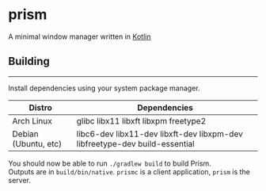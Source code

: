 # prism
A minimal window manager written in [Kotlin](https://kotlinlang.org/)

## Building

---

Install dependencies using your system package manager.

| Distro               | Dependencies                                                               |
|----------------------|----------------------------------------------------------------------------|
| Arch Linux           | glibc libx11 libxft libxpm freetype2                                       |
| Debian (Ubuntu, etc) | libc6-dev libx11-dev libxft-dev libxpm-dev libfreetype-dev build-essential |

You should now be able to run `./gradlew build` to build Prism.<br>
Outputs are in `build/bin/native`. `prismc` is a client application, `prism` is the server.